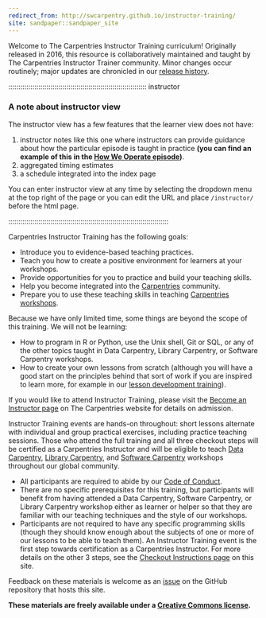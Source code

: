 ```yaml
---
redirect_from: http://swcarpentry.github.io/instructor-training/
site: sandpaper::sandpaper_site
---
```


Welcome to The Carpentries Instructor Training curriculum! Originally released in 2016, this resource is collaboratively maintained and taught by The Carpentries Instructor Trainer community. Minor changes occur routinely; major updates are chronicled in our [release history](https://github.com/carpentries/instructor-training/releases).

::::::::::::::::::::::::::::::::::::::::::::::::::::::::::::::::::::: instructor

### A note about instructor view

The instructor view has a few features that the learner view does not have:

1. instructor notes like this one where instructors can provide guidance about
  how the particular episode is taught in practice **(you can find an example of
  this in the [How We Operate episode](episodes/15-carpentries.md))**.
2. aggregated timing estimates
3. a schedule integrated into the index page

You can enter instructor view at any time by selecting the dropdown menu at the
top right of the page or you can edit the URL and place `/instructor/` before
the html page.

::::::::::::::::::::::::::::::::::::::::::::::::::::::::::::::::::::::::::::::::

Carpentries Instructor Training has the following goals:

- Introduce you to evidence-based teaching practices.
- Teach you how to create a positive environment for learners at your workshops.
- Provide opportunities for you to practice and build your teaching skills.
- Help you become integrated into the [Carpentries](https://carpentries.org/) community.
- Prepare you to use these teaching skills in teaching [Carpentries workshops](https://carpentries.org/workshops/).

Because we have only limited time, some things are beyond the scope of this training. We will not be learning:

- How to program in R or Python, use the Unix shell, Git or SQL, or any of the other topics taught in Data Carpentry, Library Carpentry, or Software Carpentry workshops.
- How to create your own lessons from scratch (although you will have a good start on the principles behind that sort of work if you are inspired to learn more, for example in our [lesson development training][cldt-curriculum]).

If you would like to attend Instructor Training, please visit the [Become an Instructor page](https://carpentries.org/become-instructor/) on
The Carpentries website for details on admission.

Instructor Training events are hands-on throughout: short lessons alternate with individual
and group practical exercises, including practice teaching sessions. Those who attend the
full training and all three checkout steps will be certified as a Carpentries Instructor
and will be eligible to teach [Data Carpentry](https://datacarpentry.org/), [Library Carpentry](https://librarycarpentry.org/),
and [Software Carpentry](https://software-carpentry.org/) workshops throughout our global community.

- All participants are required to abide by our [Code of Conduct][conduct].
- There are no specific prerequisites for this training, but participants will benefit from having attended a Data Carpentry, Software Carpentry, or Library Carpentry workshop either as learner or helper so that they are familiar with our teaching techniques and the style of our workshops.
- Participants are not required to have any specific programming skills (though they should know enough about the subjects of one or more of our lessons to be able to teach them).
  An Instructor Training event is the first step towards certification as a Carpentries Instructor. For more details on the other 3 steps, see the [Checkout Instructions page](learners/checkout.md) on this site.

Feedback on these materials is welcome as an [issue][issues] on the GitHub repository that hosts this site.

**These materials are freely available under a [Creative Commons license][license].**

[conduct]: https://docs.carpentries.org/policies/coc/
[issues]: https://github.com/carpentries/instructor-training/issues
[license]: LICENSE.html
[cldt-curriculum]: https://carpentries.github.io/lesson-development-training/index.html



